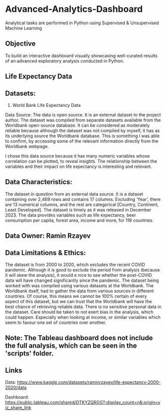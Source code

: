 # Advanced-Analytics-Dashboard
Analytical tasks are performed in Python using Supervised &amp; Unsupervised Machine Learning

## Objective
To build an interactive dashboard visually showcasing well-curated results of
an advanced exploratory analysis conducted in Python.

## Life Expectancy Data
## Datasets:
1. World Bank Life Expectancy Data
   
Data Source:
The data is open source. It is an external dataset
to the project author. The dataset was compiled from separate datasets available from the Worldbank
open-source database. It can be considered as moderately reliable because although the dataset was
not compiled by myself, it has as its underlying source the Worldbank database. This is something I
was able to confirm, by accessing some of the relevant information directly from the Worldbank
webpage.

I chose this data source because it has many numeric variables whose correlation can be plotted, to reveal insights.
The relationship between the variables and their impact on life expectancy is interesting and relevant.

## Data Characteristics:
The dataset in question from an external data source. It is a dataset containing over 2,469 rows and
contains 17 columns. Excluding ‘Year’, there are 13 numerical columns, and the rest are categorical
[Country, Continent, Least Developed]. The dataset is timely as it was released in December 2023.
The data provides variables such as life expectancy, beer consumption per capita, forest area, income
and more, for 119 countries.

## Data Owner: Ramin Rzayev

## Data Limitations & Ethics:
The dataset is from 2000 to 2020, which excludes the recent COVID pandemic. Although it is good to
exclude the period from analysis (because it will skew the analysis), it would e nice to see whether the
post-COVID data will have changed significantly since the pandemic.
The dataset being worked with was compiled using various datasets at the Worldbank. The Worldbank
itself, had to gather the data from various sources in different countries. Of course, this means we
cannot be 100% certain of every aspect of this dataset, but we can trust that the Worldbank will have
the best chance of retrieving reliable data.
There is no sensitive personal data in the dataset. Care should be taken to not exert bias in the analysis,
which could happen. Especially when looking at income, or similar variables which seem to favour one
set of countries over another.

## Note: The Tableau dashboard does not include the full analysis, which can be seen in the 'scripts' folder.

## Links
Data: https://www.kaggle.com/datasets/raminrzayev/life-expectancy-2000-2020/data

Dashboard: https://public.tableau.com/shared/DTKYZQRGG?:display_count=n&:origin=viz_share_link

